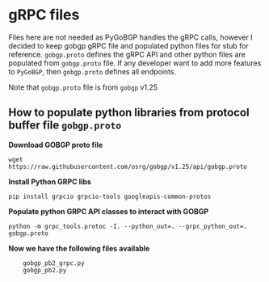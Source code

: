 # gRPC files

Files here are not needed as PyGoBGP handles the gRPC calls, however I decided to keep gobgp gRPC file and populated python files for stub for reference. 
 `gobgp.proto` defines the gRPC API and other python files are populated from `gobgp.proto` file. If any developer want to add more features to `PyGoBGP`, then `gobgp.proto` defines all endpoints.  

Note that `gobgp.proto` file is from `gobgp` v1.25


## How to populate python libraries from protocol buffer file `gobgp.proto`

**Download GOBGP proto file**
```
wget https://raw.githubusercontent.com/osrg/gobgp/v1.25/api/gobgp.proto
```

**Install Python GRPC libs**
```
pip install grpcio grpcio-tools googleapis-common-protos
```

**Populate python GRPC API classes to interact with GOBGP**
```
python -m grpc_tools.protoc -I. --python_out=. --grpc_python_out=. gobgp.proto
```

**Now we have the following files available**
```
    gobgp_pb2_grpc.py
    gobgp_pb2.py
```
